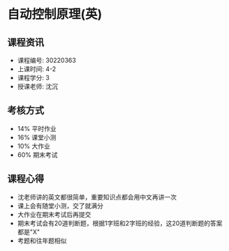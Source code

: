 # 自动控制原理(英)

## 课程资讯
- 课程编号: 30220363  
- 上课时间: 4-2
- 课程学分: 3
- 授课老师: 沈沉
  
## 考核方式
- 14% 平时作业
- 16% 课堂小测
- 10% 大作业
- 60% 期末考试

## 课程心得
- 沈老师讲的英文都很简单，重要知识点都会用中文再讲一次
- 课上会有随堂小测，交了就满分
- 大作业在期末考试后再提交
- 期末考试会有20道判断题，根据1字班和2字班的经验，这20道判断题的答案都是"X"
- 考题和往年题相似

